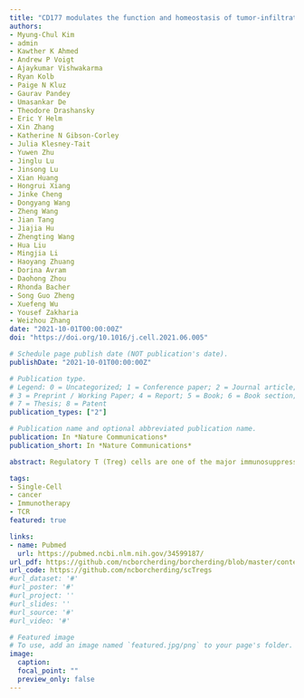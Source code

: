 ```yaml
---
title: "CD177 modulates the function and homeostasis of tumor-infiltrating regulatory T cells"
authors:
- Myung-Chul Kim
- admin
- Kawther K Ahmed
- Andrew P Voigt
- Ajaykumar Vishwakarma
- Ryan Kolb
- Paige N Kluz
- Gaurav Pandey
- Umasankar De
- Theodore Drashansky
- Eric Y Helm
- Xin Zhang
- Katherine N Gibson-Corley
- Julia Klesney-Tait
- Yuwen Zhu
- Jinglu Lu
- Jinsong Lu
- Xian Huang
- Hongrui Xiang
- Jinke Cheng
- Dongyang Wang
- Zheng Wang
- Jian Tang
- Jiajia Hu
- Zhengting Wang
- Hua Liu
- Mingjia Li
- Haoyang Zhuang
- Dorina Avram
- Daohong Zhou
- Rhonda Bacher
- Song Guo Zheng
- Xuefeng Wu
- Yousef Zakharia
- Weizhou Zhang
date: "2021-10-01T00:00:00Z"
doi: "https://doi.org/10.1016/j.cell.2021.06.005"

# Schedule page publish date (NOT publication's date).
publishDate: "2021-10-01T00:00:00Z"

# Publication type.
# Legend: 0 = Uncategorized; 1 = Conference paper; 2 = Journal article;
# 3 = Preprint / Working Paper; 4 = Report; 5 = Book; 6 = Book section;
# 7 = Thesis; 8 = Patent
publication_types: ["2"]

# Publication name and optional abbreviated publication name.
publication: In *Nature Communications*
publication_short: In *Nature Communications*

abstract: Regulatory T (Treg) cells are one of the major immunosuppressive cell types in cancer and a potential target for immunotherapy, but targeting tumor-infiltrating (TI) Treg cells has been challenging. Here, using single-cell RNA sequencing of immune cells from renal clear cell carcinoma (ccRCC) patients, we identify two distinct transcriptional fates for TI Treg cells, Fate-1 and Fate-2. The Fate-1 signature is associated with a poorer prognosis in ccRCC and several other solid cancers. CD177, a cell surface protein normally expressed on neutrophil, is specifically expressed on Fate-1 TI Treg cells in several solid cancer types, but not on other TI or peripheral Treg cells. Mechanistically, blocking CD177 reduces the suppressive activity of Treg cells in vitro, while Treg-specific deletion of Cd177 leads to decreased tumor growth and reduced TI Treg frequency in mice. Our results thus uncover a functional CD177+ TI Treg population that may serve as a target for TI Treg-specific immunotherapy.

tags:
- Single-Cell
- cancer
- Immunotherapy
- TCR
featured: true

links:
- name: Pubmed
  url: https://pubmed.ncbi.nlm.nih.gov/34599187/
url_pdf: https://github.com/ncborcherding/borcherding/blob/master/content/publication/kim2021CD177/kim2021CD177.pdf
url_code: https://github.com/ncborcherding/scTregs
#url_dataset: '#'
#url_poster: '#'
#url_project: ''
#url_slides: ''
#url_source: '#'
#url_video: '#'

# Featured image
# To use, add an image named `featured.jpg/png` to your page's folder. 
image:
  caption: 
  focal_point: ""
  preview_only: false
---
```


